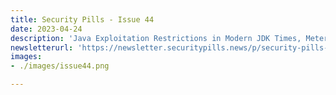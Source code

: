 ```yaml
---
title: Security Pills - Issue 44
date: 2023-04-24
description: 'Java Exploitation Restrictions in Modern JDK Times, Meterpreter vs Modern EDRs, How to Bypass Cloudflare in 2023'
newsletterurl: 'https://newsletter.securitypills.news/p/security-pills-issue-44'
images: 
- ./images/issue44.png

--- 
```

